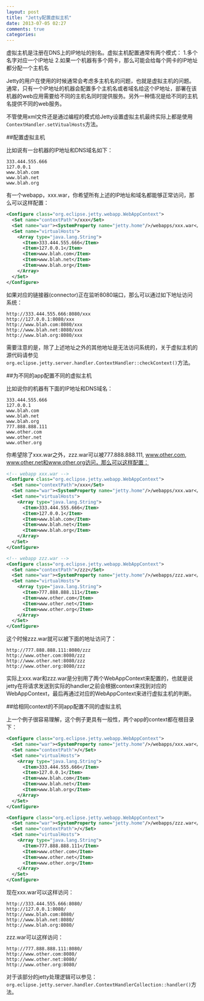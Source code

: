 ```yaml
---
layout: post
title: "Jetty配置虚拟主机"
date: 2013-07-05 02:27
comments: true
categories: 
---
```

虚拟主机是注册在DNS上的IP地址的别名。虚拟主机配置通常有两个模式：
1.多个名字对应一个IP地址
2.如果一个机器有多个网卡，那么可能会给每个网卡的IP地址都分配一个主机名

Jetty的用户在使用的时候通常会考虑多主机名的问题，也就是虚拟主机的问题。通常，只有一个IP地址的机器会配置多个主机名或者域名给这个IP地址，部署在该机器的web应用需要给不同的主机名同时提供服务。另外一种情况是给不同的主机名提供不同的web服务。

不管使用xml文件还是通过编程的模式给Jetty设置虚拟主机最终实际上都是使用`ContextHandler.setVitualHosts`方法。

<!--more-->

##配置虚拟主机

比如说有一台机器的IP地址和DNS域名如下：

	333.444.555.666
	127.0.0.1
	www.blah.com
	www.blah.net
	www.blah.org

有一个webapp，xxx.war，你希望所有上述的IP地址和域名都能够正常访问，那么可以这样配置：

``` xml
<Configure class="org.eclipse.jetty.webapp.WebAppContext">
  <Set name="contextPath">/xxx</Set>
  <Set name="war"><SystemProperty name="jetty.home"/>/webapps/xxx.war</Set>
  <Set name="virtualHosts">
    <Array type="java.lang.String">
      <Item>333.444.555.666</Item>
      <Item>127.0.0.1</Item>
      <Item>www.blah.com</Item>
      <Item>www.blah.net</Item>
      <Item>www.blah.org</Item>
    </Array>
  </Set>
</Configure>
```

如果对应的链接器(connector)正在监听8080端口，那么可以通过如下地址访问系统：

	http://333.444.555.666:8080/xxx
	http://127.0.0.1:8080/xxx
	http://www.blah.com:8080/xxx
	http://www.blah.net:8080/xxx
	http://www.blah.org:8080/xxx

需要注意的是，除了上述地址之外的其他地址是无法访问系统的，关于虚拟主机的源代码请参见`org.eclipse.jetty.server.handler.ContextHandler::checkContext()`方法。

##为不同的app配置不同的虚拟主机

比如说你的机器有下面的IP地址和DNS域名：

	333.444.555.666
	127.0.0.1
	www.blah.com
	www.blah.net
	www.blah.org
	777.888.888.111
	www.other.com
	www.other.net
	www.other.org

你希望除了xxx.war之外，zzz.war可以被777.888.888.111, www.other.com, www.other.net和www.other.org访问，那么可以这样配置：

``` xml
<!-- webapp xxx.war -->
<Configure class="org.eclipse.jetty.webapp.WebAppContext">
  <Set name="contextPath">/xxx</Set>
  <Set name="war"><SystemProperty name="jetty.home"/>/webapps/xxx.war</Set>
  <Set name="virtualHosts">
    <Array type="java.lang.String">
      <Item>333.444.555.666</Item>
      <Item>127.0.0.1</Item>
      <Item>www.blah.com</Item>
      <Item>www.blah.net</Item>
      <Item>www.blah.org</Item>
    </Array>
  </Set>
</Configure>
```

``` xml
<!-- webapp zzz.war -->
<Configure class="org.eclipse.jetty.webapp.WebAppContext">
  <Set name="contextPath">/zzz</Set>
  <Set name="war"><SystemProperty name="jetty.home"/>/webapps/zzz.war</Set>
  <Set name="virtualHosts">
    <Array type="java.lang.String">
      <Item>777.888.888.111</Item>
      <Item>www.other.com</Item>
      <Item>www.other.net</Item>
      <Item>www.other.org</Item>
    </Array>
  </Set>
</Configure>
```

这个时候zzz.war就可以被下面的地址访问了：

	http://777.888.888.111:8080/zzz
	http://www.other.com:8080/zzz
	http://www.other.net:8080/zzz
	http://www.other.org:8080/zzz

实际上xxx.war和zzz.war是分别用了两个WebAppContext来配置的，也就是说jetty在将请求发送到实际的handler之前会根据context来找到对应的WebAppContext，最后再通过对应的WebAppContext来进行虚拟主机的判断。

##给相同context的不同app配置不同的虚拟主机

上一个例子很容易理解，这个例子更具有一般性，两个app的context都在根目录下：

``` xml
<Configure class="org.eclipse.jetty.webapp.WebAppContext">
  <Set name="war"><SystemProperty name="jetty.home"/>/webapps/xxx.war</Set>
  <Set name="contextPath">/</Set>
  <Set name="virtualHosts">
    <Array type="java.lang.String">
      <Item>333.444.555.666</Item>
      <Item>127.0.0.1</Item>
      <Item>www.blah.com</Item>
      <Item>www.blah.net</Item>
      <Item>www.blah.org</Item>
    </Array>
  </Set>
</Configure>
```

``` xml
<Configure class="org.eclipse.jetty.webapp.WebAppContext">
  <Set name="war"><SystemProperty name="jetty.home"/>/webapps/zzz.war</Set>
  <Set name="contextPath">/</Set>
  <Set name="virtualHosts">
    <Array type="java.lang.String">
      <Item>777.888.888.111</Item>
      <Item>www.other.com</Item>
      <Item>www.other.net</Item>
      <Item>www.other.org</Item>
    </Array>
  </Set>
</Configure>
```

现在xxx.war可以这样访问：

	http://333.444.555.666:8080/
	http://127.0.0.1:8080/
	http://www.blah.com:8080/
	http://www.blah.net:8080/
	http://www.blah.org:8080/

zzz.war可以这样访问：

	http://777.888.888.111:8080/
	http://www.other.com:8080/
	http://www.other.net:8080/
	http://www.other.org:8080/

对于该部分的jetty处理逻辑可以参见：`org.eclipse.jetty.server.handler.ContextHandlerCollection::handler()`方法。
